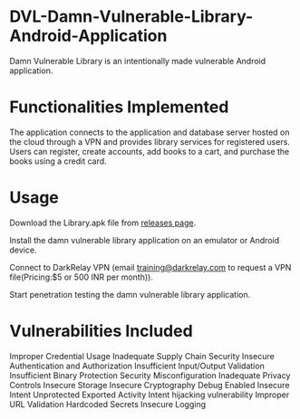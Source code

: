 # DVL-Damn-Vulnerable-Library-Android-Application
Damn Vulnerable Library is an intentionally made vulnerable Android application. 

# Functionalities Implemented
The application connects to the application and database server hosted on the cloud through a VPN and provides library services for registered users. Users can register, create accounts, add books to a cart, and purchase the books using a credit card.

# Usage
Download the Library.apk file from [releases page](https://github.com/DarkRelay-Security-Labs/DVL-Damn-Vulnerable-Libary-Android-Application/releases).

Install the damn vulnerable library application on an emulator or Android device.

Connect to DarkRelay VPN (email training@darkrelay.com to request a VPN file(Pricing:$5 or 500 INR per month)).

Start penetration testing the damn vulnerable library application.

# Vulnerabilities Included
Improper Credential Usage
Inadequate Supply Chain Security
Insecure Authentication and Authorization
Insufficient Input/Output Validation
Insufficient Binary Protection
Security Misconfiguration
Inadequate Privacy Controls
Insecure Storage
Insecure Cryptography
Debug Enabled
Insecure Intent
Unprotected Exported Activity
Intent hijacking vulnerability
Improper URL Validation
Hardcoded Secrets
Insecure Logging
